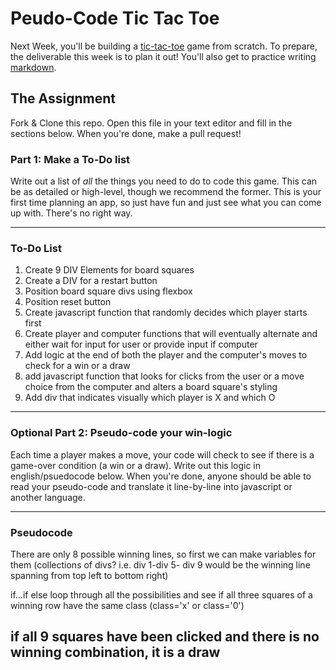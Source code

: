 # Peudo-Code Tic Tac Toe

Next Week, you'll be building a [tic-tac-toe](https://en.wikipedia.org/wiki/Tic-tac-toe) game from scratch. To prepare, the deliverable this week is to plan it out! You'll also get to practice writing [markdown](https://guides.github.com/features/mastering-markdown/).

## The Assignment

Fork & Clone this repo. Open this file in your text editor and fill in the sections below. When you're done, make a pull request!

### Part 1: Make a To-Do list

Write out a list of *all* the things you need to do to code this game. This can be as detailed or high-level, though we recommend the former. This is your first time planning an app, so just have fun and just see what you can come up with. There's no right way.

---

### To-Do List

1. Create 9 DIV Elements for board squares
2. Create a DIV for a restart button
3. Position board square divs using flexbox
4. Position reset button
5. Create javascript function that randomly decides which player starts first
6. Create player and computer functions that will eventually alternate and either wait for input for user or provide input if computer
7. Add logic at the end of both the player and the computer's moves to check for a win or a draw
8. add javascript function that looks for clicks from the user or a move choice from the computer and alters a board square's styling 
9. Add div that indicates visually which player is X and which O


---

### Optional Part 2: Pseudo-code your win-logic

Each time a player makes a move, your code will check to see if there is a game-over condition (a win or a draw). Write out this logic in english/psuedocode below. When you're done, anyone should be able to read your pseudo-code and translate it line-by-line into javascript or another language.

---

### Pseudocode

There are only 8 possible winning lines, so first we can make variables for them (collections of divs? i.e. div 1-div 5- div 9 would be the winning line spanning from top left to bottom right)

if...if else loop through all the possibilities and see if all three squares of a winning row have the same class (class='x' or class='0')

if all 9 squares have been clicked and there is no winning combination, it is a draw
---
